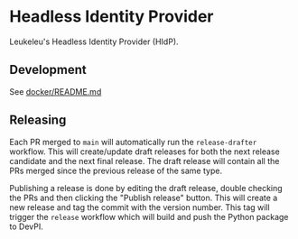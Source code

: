 # Headless Identity Provider

Leukeleu's Headless Identity Provider (HIdP).

## Development

See [docker/README.md](docker/README.md)

## Releasing

Each PR merged to `main` will automatically run the `release-drafter` workflow. This will create/update
draft releases for both the next release candidate and the next final release. The draft release will
contain all the PRs merged since the previous release of the same type.

Publishing a release is done by editing the draft release, double checking the PRs and then clicking the
"Publish release" button. This will create a new release and tag the commit with the version number.
This tag will trigger the `release` workflow which will build and push the Python package to DevPI.
